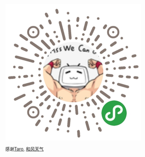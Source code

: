 ![小程序码](./other/gh_9ca37c1bcd23_430.jpg)

感谢[Taro](https://taro.jd.com/), [和风天气](https://www.heweather.com/)